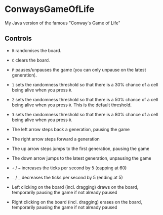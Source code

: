 # ConwaysGameOfLife
My Java version of the famous "Conway's Game of Life"


## Controls
- `R` randomises the board.
- `C` clears the board.
- `P` pauses/unpauses the game (you can only unpause on the latest generation).

- `1` sets the randomness threshold so that there is a 30% chance of a cell being alive when you press `R`.
- `2` sets the randomness threshold so that there is a 50% chance of a cell being alive when you press `R`. This is the default threshold.
- `3` sets the randomness threshold so that there is a 80% chance of a cell being alive when you press `R`.

- The left arrow steps back a generation, pausing the game
- The right arrow steps forward a generation
- The up arrow steps jumps to the first generation, pausing the game
- The down arrow jumps to the latest generation, unpausing the game

- `+` / `=` increases the ticks per second by 5 (capping at 60)
- `-` / `_` decreases the ticks per second by 5 (ending at 5)

- Left clicking on the board (incl. dragging) draws on the board, temporarily pausing the game if not already paused
- Right clicking on the board (incl. dragging) erases on the board, temporarily pausing the game if not already paused
